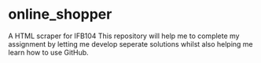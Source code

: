 # online_shopper
A HTML scraper for IFB104
This repository will help me to complete my assignment by letting me develop seperate solutions whilst also helping me learn how to use GitHub. 
